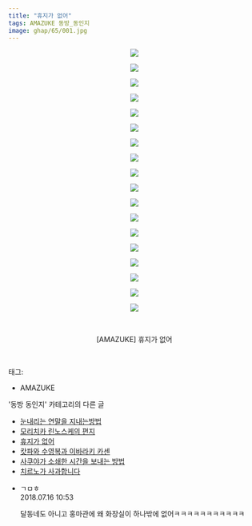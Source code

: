 ```yaml
---
title: "휴지가 없어"
tags: AMAZUKE 동방_동인지
image: ghap/65/001.jpg
---
```

<div class="article">
<p style="text-align: center; clear: none; float: none;"><img src="{{ site.nasurl }}/ghap/65/001.jpg"/></p>
<p style="text-align: center; clear: none; float: none;"><img src="{{ site.nasurl }}/ghap/65/002.jpg"/></p>
<p style="text-align: center; clear: none; float: none;"><img src="{{ site.nasurl }}/ghap/65/003.jpg"/></p>
<p style="text-align: center; clear: none; float: none;"><img src="{{ site.nasurl }}/ghap/65/004.jpg"/></p>
<p style="text-align: center; clear: none; float: none;"><img src="{{ site.nasurl }}/ghap/65/005.jpg"/></p>
<p style="text-align: center; clear: none; float: none;"><img src="{{ site.nasurl }}/ghap/65/006.jpg"/></p>
<p style="text-align: center; clear: none; float: none;"><img src="{{ site.nasurl }}/ghap/65/007.jpg"/></p>
<p style="text-align: center; clear: none; float: none;"><img src="{{ site.nasurl }}/ghap/65/008.jpg"/></p>
<p style="text-align: center; clear: none; float: none;"><img src="{{ site.nasurl }}/ghap/65/009.jpg"/></p>
<p style="text-align: center; clear: none; float: none;"><img src="{{ site.nasurl }}/ghap/65/010.jpg"/></p>
<p style="text-align: center; clear: none; float: none;"><img src="{{ site.nasurl }}/ghap/65/011.jpg"/></p>
<p style="text-align: center; clear: none; float: none;"><img src="{{ site.nasurl }}/ghap/65/012.jpg"/></p>
<p style="text-align: center; clear: none; float: none;"><img src="{{ site.nasurl }}/ghap/65/013.jpg"/></p>
<p style="text-align: center; clear: none; float: none;"><img src="{{ site.nasurl }}/ghap/65/014.jpg"/></p>
<p style="text-align: center; clear: none; float: none;"><img src="{{ site.nasurl }}/ghap/65/015.jpg"/></p>
<p style="text-align: center; clear: none; float: none;"><img src="{{ site.nasurl }}/ghap/65/016.jpg"/></p>
<p style="text-align: center; clear: none; float: none;"><img src="{{ site.nasurl }}/ghap/65/017.jpg"/></p>
<p style="text-align: center; clear: none; float: none;"><img src="{{ site.nasurl }}/ghap/65/018.jpg"/></p>
<p style="text-align: center; clear: none; float: none;"><br/></p>
<p style="text-align: center; clear: none; float: none;">[AMAZUKE] 휴지가 없어</p>
<p><br/></p>
</div><div class="tagTrail">
<p>태그: </p>
<ul>
<li>AMAZUKE</li>
</ul>
</div><div class="another">
<p>'동방 동인지' 카테고리의 다른 글</p>
<ul>
<li><a href="/2016-06-16-ghap_67">눈내리는 연말을 지내는방법</a></li>
<li><a href="/2016-06-16-ghap_66">모리치카 린노스케의 편지</a></li>
<li><a href="/2016-06-16-ghap_65">휴지가 없어</a></li>
<li><a href="/2016-06-16-ghap_64">캇파와 수영복과 이바라키 카센</a></li>
<li><a href="/2016-06-16-ghap_63">사쿠야가 소쇄한 시간을 보내는 방법</a></li>
<li><a href="/2016-06-16-ghap_62">치르노가 사과합니다</a></li>
</ul>
</div><div class="cb_module cb_fluid">
<div class="cb_wrt cb_profile">
<div class="comment">
<ul>
<li class="cb_thumb_off" id="comment15287735">
<div class="cb_comment_area">
<div class="cb_info_area">
<div class="cb_section">
<span class="cb_nick_name">ㄱㅁㅎ</span>
</div>
<div class="cb_section">
<span class="cb_date">2018.07.16 10:53 </span>
</div>
</div>
<div class="cb_dsc_comment">
<p class="cb_dsc">
											달동네도 아니고 홍마관에 왜 화장실이 하나밖에 없어ㅋㅋㅋㅋㅋㅋㅋㅋㅋㅋㅋ
										</p>
</div>
</div></li>
</ul>
</div>
</div><!-- commentList close -->
</div>